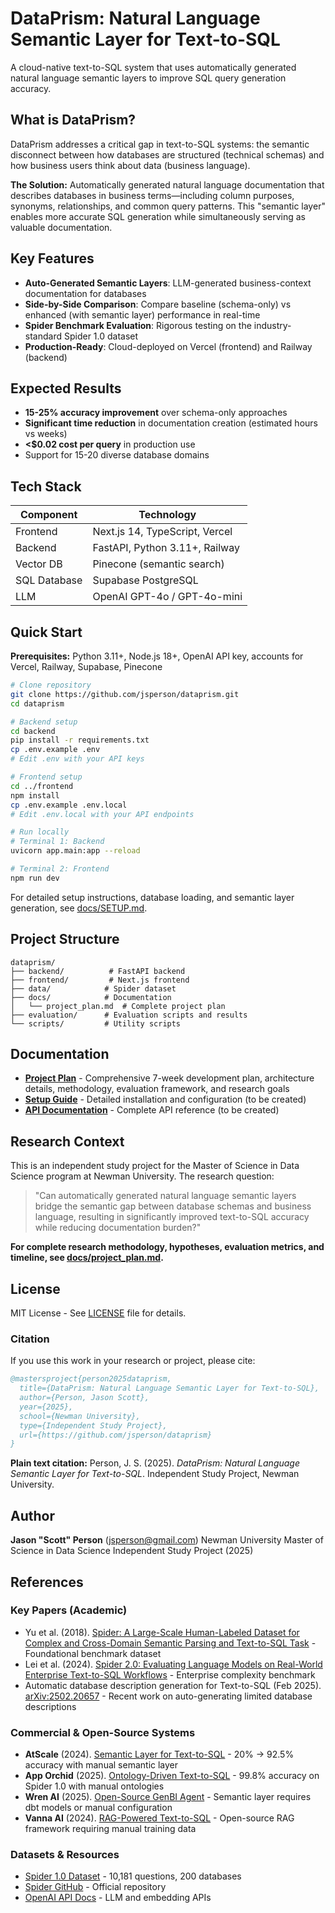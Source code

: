 # DataPrism: Natural Language Semantic Layer for Text-to-SQL

A cloud-native text-to-SQL system that uses automatically generated natural language semantic layers to improve SQL query generation accuracy.

## What is DataPrism?

DataPrism addresses a critical gap in text-to-SQL systems: the semantic disconnect between how databases are structured (technical schemas) and how business users think about data (business language).

**The Solution:** Automatically generated natural language documentation that describes databases in business terms—including column purposes, synonyms, relationships, and common query patterns. This "semantic layer" enables more accurate SQL generation while simultaneously serving as valuable documentation.

## Key Features

- **Auto-Generated Semantic Layers**: LLM-generated business-context documentation for databases
- **Side-by-Side Comparison**: Compare baseline (schema-only) vs enhanced (with semantic layer) performance in real-time
- **Spider Benchmark Evaluation**: Rigorous testing on the industry-standard Spider 1.0 dataset
- **Production-Ready**: Cloud-deployed on Vercel (frontend) and Railway (backend)

## Expected Results

- **15-25% accuracy improvement** over schema-only approaches
- **Significant time reduction** in documentation creation (estimated hours vs weeks)
- **<$0.02 cost per query** in production use
- Support for 15-20 diverse database domains

## Tech Stack

| Component | Technology |
|-----------|-----------|
| Frontend | Next.js 14, TypeScript, Vercel |
| Backend | FastAPI, Python 3.11+, Railway |
| Vector DB | Pinecone (semantic search) |
| SQL Database | Supabase PostgreSQL |
| LLM | OpenAI GPT-4o / GPT-4o-mini |

## Quick Start

**Prerequisites:** Python 3.11+, Node.js 18+, OpenAI API key, accounts for Vercel, Railway, Supabase, Pinecone

```bash
# Clone repository
git clone https://github.com/jsperson/dataprism.git
cd dataprism

# Backend setup
cd backend
pip install -r requirements.txt
cp .env.example .env
# Edit .env with your API keys

# Frontend setup
cd ../frontend
npm install
cp .env.example .env.local
# Edit .env.local with your API endpoints

# Run locally
# Terminal 1: Backend
uvicorn app.main:app --reload

# Terminal 2: Frontend
npm run dev
```

For detailed setup instructions, database loading, and semantic layer generation, see [docs/SETUP.md](docs/SETUP.md).

## Project Structure

```
dataprism/
├── backend/          # FastAPI backend
├── frontend/         # Next.js frontend
├── data/            # Spider dataset
├── docs/            # Documentation
│   └── project_plan.md  # Complete project plan
├── evaluation/      # Evaluation scripts and results
└── scripts/         # Utility scripts
```

## Documentation

- **[Project Plan](docs/project_plan.md)** - Comprehensive 7-week development plan, architecture details, methodology, evaluation framework, and research goals
- **[Setup Guide](docs/SETUP.md)** - Detailed installation and configuration (to be created)
- **[API Documentation](docs/API.md)** - Complete API reference (to be created)

## Research Context

This is an independent study project for the Master of Science in Data Science program at Newman University. The research question:

> "Can automatically generated natural language semantic layers bridge the semantic gap between database schemas and business language, resulting in significantly improved text-to-SQL accuracy while reducing documentation burden?"

**For complete research methodology, hypotheses, evaluation metrics, and timeline, see [docs/project_plan.md](docs/project_plan.md).**

## License

MIT License - See [LICENSE](LICENSE) file for details.

### Citation

If you use this work in your research or project, please cite:

```bibtex
@mastersproject{person2025dataprism,
  title={DataPrism: Natural Language Semantic Layer for Text-to-SQL},
  author={Person, Jason Scott},
  year={2025},
  school={Newman University},
  type={Independent Study Project},
  url={https://github.com/jsperson/dataprism}
}
```

**Plain text citation:**
Person, J. S. (2025). *DataPrism: Natural Language Semantic Layer for Text-to-SQL*. Independent Study Project, Newman University.

## Author

**Jason "Scott" Person** (jsperson@gmail.com)
Newman University
Master of Science in Data Science
Independent Study Project (2025)

## References

### Key Papers (Academic)
- Yu et al. (2018). [Spider: A Large-Scale Human-Labeled Dataset for Complex and Cross-Domain Semantic Parsing and Text-to-SQL Task](https://arxiv.org/abs/1809.08887) - Foundational benchmark dataset
- Lei et al. (2024). [Spider 2.0: Evaluating Language Models on Real-World Enterprise Text-to-SQL Workflows](https://arxiv.org/abs/2411.07763) - Enterprise complexity benchmark
- Automatic database description generation for Text-to-SQL (Feb 2025). [arXiv:2502.20657](https://arxiv.org/abs/2502.20657) - Recent work on auto-generating limited database descriptions

### Commercial & Open-Source Systems
- **AtScale** (2024). [Semantic Layer for Text-to-SQL](https://www.atscale.com/blog/enable-natural-language-prompting-with-semantic-layer-genai/) - 20% → 92.5% accuracy with manual semantic layer
- **App Orchid** (2025). [Ontology-Driven Text-to-SQL](https://www.apporchid.com/blog/%20how-app-orchids-ontology-driven-text-to-sql-solution-redefines-accuracy-and-trust-in-an-era-of-llm-hallucinations) - 99.8% accuracy on Spider 1.0 with manual ontologies
- **Wren AI** (2025). [Open-Source GenBI Agent](https://github.com/Canner/WrenAI) - Semantic layer requires dbt models or manual configuration
- **Vanna AI** (2024). [RAG-Powered Text-to-SQL](https://github.com/vanna-ai/vanna) - Open-source RAG framework requiring manual training data

### Datasets & Resources
- [Spider 1.0 Dataset](https://github.com/CrafterKolyan/spider-fixed) - 10,181 questions, 200 databases
- [Spider GitHub](https://github.com/taoyds/spider) - Official repository
- [OpenAI API Docs](https://platform.openai.com/docs) - LLM and embedding APIs
